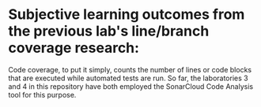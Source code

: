 # Subjective learning outcomes from the previous lab's line/branch coverage research:

Code coverage, to put it simply, counts the number of lines or code blocks that are executed while automated tests are run.
So far, the laboratories 3 and 4 in this repository have both employed the SonarCloud Code Analysis tool for this purpose.